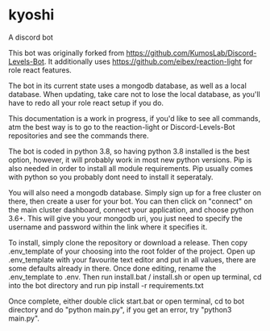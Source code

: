 # kyoshi

A discord bot 

This bot was originally forked from https://github.com/KumosLab/Discord-Levels-Bot.
It additionally uses https://github.com/eibex/reaction-light for role react features.

The bot in its current state uses a mongodb database, as well as a local database. 
When updating, take care not to lose the local database, as you'll have to redo all your role react setup if you do. 

This documentation is a work in progress, if you'd like to see all commands, atm the best way is to go to the 
reaction-light or Discord-Levels-Bot repositories and see the commands there. 

The bot is coded in python 3.8, so having python 3.8 installed is the best option, however, it will probably work in
most new python versions. Pip is also needed in order to install all module requirements. Pip usually comes with python 
so you probably dont need to install it seperataly. 

You will also need a mongodb database. Simply sign up for a free cluster on there, then create a user for your bot. 
You can then click on "connect" on the main cluster dashboard, connect your application, and choose python 3.6+.
This will give you your mongodb uri, you just need to specify the username and password within the link where
it specifies it. 

To install, simply clone the repository or download a release. Then copy .env_template of your choosing into the root folder
of the project. Open up .env_template with your favourite text editor and put in all values, there are some defaults already
in there. 
Once done editing, rename the .env_template to .env.
Then run install.bat / install.sh or open up terminal, cd into the bot directory and run pip install -r requirements.txt

Once complete, either double click start.bat or open terminal, cd to bot directory and do "python main.py", if you get an error, 
try "python3 main.py".
